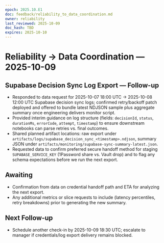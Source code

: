 ```yaml
---
epoch: 2025.10.E1
doc: feedback/reliability_to_data_coordination.md
owner: reliability
last_reviewed: 2025-10-09
doc_hash: TBD
expires: 2025-10-10
---
```


# Reliability → Data Coordination — 2025-10-09

## Supabase Decision Sync Log Export — Follow-up

- Responded to data request for 2025-10-07 18:00 UTC → 2025-10-08 12:00 UTC Supabase decision sync logs; confirmed retry/backoff patch deployed and offered to bundle latest NDJSON sample plus aggregate summary once engineering delivers monitor script.
- Provided interim guidance on log structure (fields: `decisionId`, `status`, `durationMs`, `errorCode`, `attempt`, `timestamp`) to ensure downstream notebooks can parse retries vs. final outcomes.
- Shared planned artifact locations: raw export under `artifacts/logs/supabase_decision_sync_<timestamp>.ndjson`, summary JSON under `artifacts/monitoring/supabase-sync-summary-latest.json`.
- Requested data to confirm preferred secure handoff method for staging `SUPABASE_SERVICE_KEY` (1Password share vs. Vault drop) and to flag any schema expectations before we run the next export.

## Awaiting

- Confirmation from data on credential handoff path and ETA for analyzing the next export.
- Any additional metrics or slice requests to include (latency percentiles, retry breakdowns) prior to generating the new summary.

## Next Follow-up

- Schedule another check-in by 2025-10-09 18:30 UTC; escalate to manager if credentials/log export delivery remains blocked.
